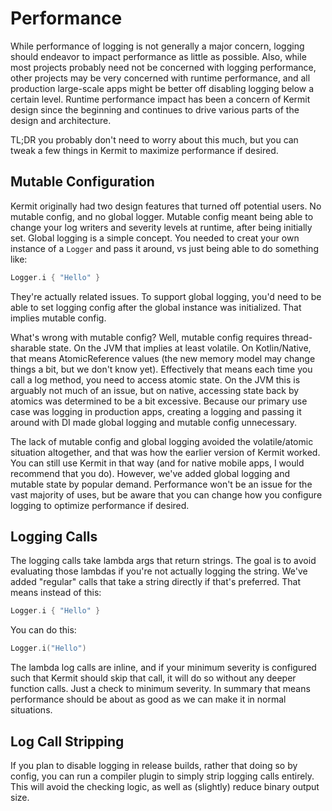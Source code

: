 # Performance

While performance of logging is not generally a major concern, logging should endeavor to impact performance as little 
as possible. Also, while most projects probably need not be concerned with logging performance, other projects may 
be very concerned with runtime performance, and all production large-scale apps might be better off disabling logging
below a certain level. Runtime performance impact has been a concern of Kermit design since the beginning and continues 
to drive various parts of the design and architecture.

TL;DR you probably don't need to worry about this much, but you can tweak a few things in Kermit to maximize performance
if desired.

## Mutable Configuration

Kermit originally had two design features that turned off potential users. No mutable config, and no global logger. 
Mutable config meant being able to change your log writers and severity levels at runtime, after being initially set. Global 
logging is a simple concept. You needed to creat your own instance of a `Logger` and pass it around, vs just being
able to do something like:

```kotlin
Logger.i { "Hello" }
```

They're actually related issues. To support global logging, you'd need to be able to set logging config after the global
instance was initialized. That implies mutable config.

What's wrong with mutable config? Well, mutable config requires thread-sharable state. On the JVM that implies at least
volatile. On Kotlin/Native, that means AtomicReference values (the new memory model may change things a bit, but we don't
know yet). Effectively that means each time you call a log method, you need to access atomic state. On the JVM this is 
arguably not much of an issue, but on native, accessing state back by atomics was determined to be a bit excessive. 
Because our primary use case was logging in production apps, creating a logging and passing it around with DI made 
global logging and mutable config unnecessary.

The lack of mutable config and global logging avoided the volatile/atomic situation altogether, and that was how the earlier
version of Kermit worked. You can still use Kermit in that way (and for native mobile apps, I would recommend that you do).
However, we've added global logging and mutable state by popular demand. Performance won't be an issue for the vast majority
of uses, but be aware that you can change how you configure logging to optimize performance if desired.

## Logging Calls

The logging calls take lambda args that return strings. The goal is to avoid evaluating those lambdas if you're not actually 
logging the string. We've added "regular" calls that take a string directly if that's preferred. That means instead of this:

```kotlin
Logger.i { "Hello" }
```

You can do this:

```kotlin
Logger.i("Hello")
```

The lambda log calls are inline, and if your minimum severity is configured such that Kermit should skip that call, it will 
do so without any deeper function calls. Just a check to minimum severity. In summary that means performance should be 
about as good as we can make it in normal situations.

## Log Call Stripping

If you plan to disable logging in release builds, rather that doing so by config, you can run a compiler plugin to simply 
strip logging calls entirely. This will avoid the checking logic, as well as (slightly) reduce binary output size.